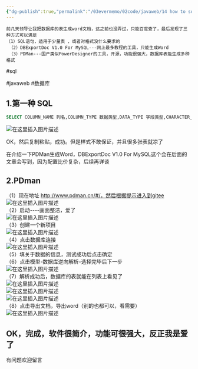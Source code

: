 ```yaml
---
{"dg-publish":true,"permalink":"/03evermemo/02code/javaweb/14 how to sql转word,html ,pdf method 1/","dgPassFrontmatter":true}
---
```




```
前几天领导让我把数据库的表生成word文档，这之前也没弄过，只能百度查了，最后发现了三种方式可以满足
（1）SQL语句，适用于少量表 ，或者对格式没什么要求的
 （2）DBExportDoc V1.0 For MySQL---网上最多教程的工具，只能生成Word
 （3）PDMan---国产类似PowerDesigner的工具，开源，功能很强大，数据库表能生成多种格式
```

#sql 

#javaweb 
#数据库 
## 1.第一种 SQL

```sql
SELECT COLUMN_NAME 列名,COLUMN_TYPE 数据类型,DATA_TYPE 字段类型,CHARACTER_MAXIMUM_LENGTH 长度,IS_NULLABLE 是否为空,COLUMN_DEFAULT 默认值,COLUMN_COMMENT 备注 FROM INFORMATION_SCHEMA.COLUMNS where table_schema ='数据库名' AND table_name  = '表名'
```

![在这里插入图片描述](https://img-blog.csdnimg.cn/2020072315220456.png?x-oss-process=image/watermark,type_ZmFuZ3poZW5naGVpdGk,shadow_10,text_aHR0cHM6Ly9ibG9nLmNzZG4ubmV0L20wXzM3NzEyNjM3,size_16,color_FFFFFF,t_70)

OK，然后复制粘贴，成功。但是样式不敢保证，并且很多张表就凉了

在介绍一下PDMan生成Word，DBExportDoc V1.0 For MySQL这个会在后面的文章会写到，因为配置比价复杂，后续再详谈

## 2.PDman  
（1）现在地址 http://www.pdman.cn/#/，然后根据提示进入到gitee  
![在这里插入图片描述](https://img-blog.csdnimg.cn/202007231528169.png?x-oss-process=image/watermark,type_ZmFuZ3poZW5naGVpdGk,shadow_10,text_aHR0cHM6Ly9ibG9nLmNzZG4ubmV0L20wXzM3NzEyNjM3,size_16,color_FFFFFF,t_70)  
（2）启动----画面整洁，爱了  
![在这里插入图片描述](https://img-blog.csdnimg.cn/20200723152907914.png?x-oss-process=image/watermark,type_ZmFuZ3poZW5naGVpdGk,shadow_10,text_aHR0cHM6Ly9ibG9nLmNzZG4ubmV0L20wXzM3NzEyNjM3,size_16,color_FFFFFF,t_70)  
（3）创建一个新项目  
![在这里插入图片描述](https://img-blog.csdnimg.cn/20200723152950334.png?x-oss-process=image/watermark,type_ZmFuZ3poZW5naGVpdGk,shadow_10,text_aHR0cHM6Ly9ibG9nLmNzZG4ubmV0L20wXzM3NzEyNjM3,size_16,color_FFFFFF,t_70)  
（4）点击数据库连接  
![在这里插入图片描述](https://img-blog.csdnimg.cn/2020072315303081.png?x-oss-process=image/watermark,type_ZmFuZ3poZW5naGVpdGk,shadow_10,text_aHR0cHM6Ly9ibG9nLmNzZG4ubmV0L20wXzM3NzEyNjM3,size_16,color_FFFFFF,t_70)  
（5）填关于数据的信息，测试成功后点击确定  
（6）点击模型-数据库逆向解析-选择完毕后下一步  
![在这里插入图片描述](https://img-blog.csdnimg.cn/20200723153358730.png?x-oss-process=image/watermark,type_ZmFuZ3poZW5naGVpdGk,shadow_10,text_aHR0cHM6Ly9ibG9nLmNzZG4ubmV0L20wXzM3NzEyNjM3,size_16,color_FFFFFF,t_70)  
（7）解析成功后，数据库的表就能在列表上看见了  
![在这里插入图片描述](https://img-blog.csdnimg.cn/20200723153431248.png?x-oss-process=image/watermark,type_ZmFuZ3poZW5naGVpdGk,shadow_10,text_aHR0cHM6Ly9ibG9nLmNzZG4ubmV0L20wXzM3NzEyNjM3,size_16,color_FFFFFF,t_70)  
![在这里插入图片描述](https://img-blog.csdnimg.cn/2020072315344986.png?x-oss-process=image/watermark,type_ZmFuZ3poZW5naGVpdGk,shadow_10,text_aHR0cHM6Ly9ibG9nLmNzZG4ubmV0L20wXzM3NzEyNjM3,size_16,color_FFFFFF,t_70)  
![在这里插入图片描述](https://img-blog.csdnimg.cn/20200723153510711.png?x-oss-process=image/watermark,type_ZmFuZ3poZW5naGVpdGk,shadow_10,text_aHR0cHM6Ly9ibG9nLmNzZG4ubmV0L20wXzM3NzEyNjM3,size_16,color_FFFFFF,t_70)  
（8）点击导出文档，导出word（别的也都可以，看需要）  
![在这里插入图片描述](https://img-blog.csdnimg.cn/20200723153751971.png?x-oss-process=image/watermark,type_ZmFuZ3poZW5naGVpdGk,shadow_10,text_aHR0cHM6Ly9ibG9nLmNzZG4ubmV0L20wXzM3NzEyNjM3,size_16,color_FFFFFF,t_70)  
## OK，完成，软件很简介，功能可很强大，反正我是爱了  
有问题欢迎留言